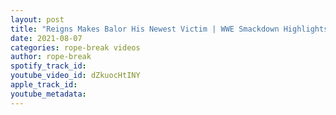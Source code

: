 ```yaml
---
layout: post
title: "Reigns Makes Balor His Newest Victim | WWE Smackdown Highlights 8/06/21"
date: 2021-08-07
categories: rope-break videos
author: rope-break
spotify_track_id: 
youtube_video_id: dZkuocHtINY
apple_track_id: 
youtube_metadata: 
---
```

